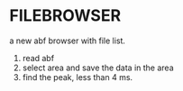 # FILEBROWSER

a new abf browser with file list. 
1. read abf
2. select area and save the data in the area
3. find the peak, less than 4 ms. 
